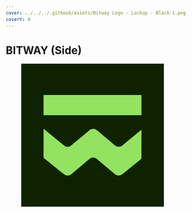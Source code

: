 ```yaml
---
cover: ../../../.gitbook/assets/Bitway Logo - Lockup - Black-1.png
coverY: 0
---
```


# BITWAY (Side)

<figure><img src="../../../.gitbook/assets/Bitway -blackbackground@2x-1.png" alt="" width="375"><figcaption></figcaption></figure>
